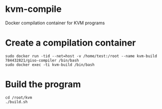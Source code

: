 # kvm-compile
Docker compilation container for KVM programs

# Create a compilation container
```sudo docker run -tid --net=host -v /home/test:/root --name kvm-build 784432821/giso-compiler /bin/bash```  
```sudo docker exec -ti kvm-build /bin/bash```  


# Build the program
```cd /root/kvm```  
```./build.sh```  

